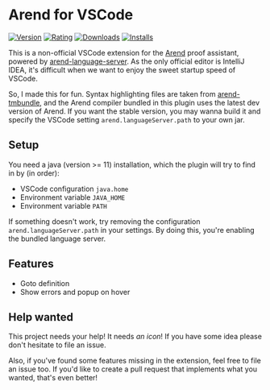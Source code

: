 # Arend for VSCode

[![Version](https://img.shields.io/visual-studio-marketplace/v/ice1000.arend)][url]
[![Rating](https://img.shields.io/visual-studio-marketplace/stars/ice1000.arend)][url]
[![Downloads](https://img.shields.io/visual-studio-marketplace/d/ice1000.arend)][url]
[![Installs](https://img.shields.io/visual-studio-marketplace/i/ice1000.arend)][url]

 [url]: https://marketplace.visualstudio.com/items?itemName=ice1000.arend
 [arend-language-server]: https://github.com/ice1000/arend-language-server

This is a non-official VSCode extension for the [Arend] proof assistant,
powered by [arend-language-server].
As the only official editor is IntelliJ IDEA, it's difficult when we want to
enjoy the sweet startup speed of VSCode.

So, I made this for fun.
Syntax highlighting files are taken from [arend-tmbundle],
and the Arend compiler bundled in this plugin uses the latest dev version
of Arend. If you want the stable version, you may wanna build it and specify
the VSCode setting `arend.languageServer.path` to your own jar.

## Setup

You need a java (version >= 11) installation,
which the plugin will try to find in by (in order):

+ VSCode configuration `java.home`
+ Environment variable `JAVA_HOME`
+ Environment variable `PATH`

If something doesn't work, try removing the configuration
`arend.languageServer.path` in your settings.
By doing this, you're enabling the bundled language server.

## Features

+ Goto definition
+ Show errors and popup on hover

## Help wanted

This project needs your help!
It needs *an icon*! If you have some idea please don't hesitate to file an issue.

Also, if you've found some features missing in the extension,
feel free to file an issue too.
If you'd like to create a pull request that implements what you wanted,
that's even better!

 [Arend]: https://arend-lang.github.io
 [arend-tmbundle]: https://github.com/arend-lang/arend-tmbundle
